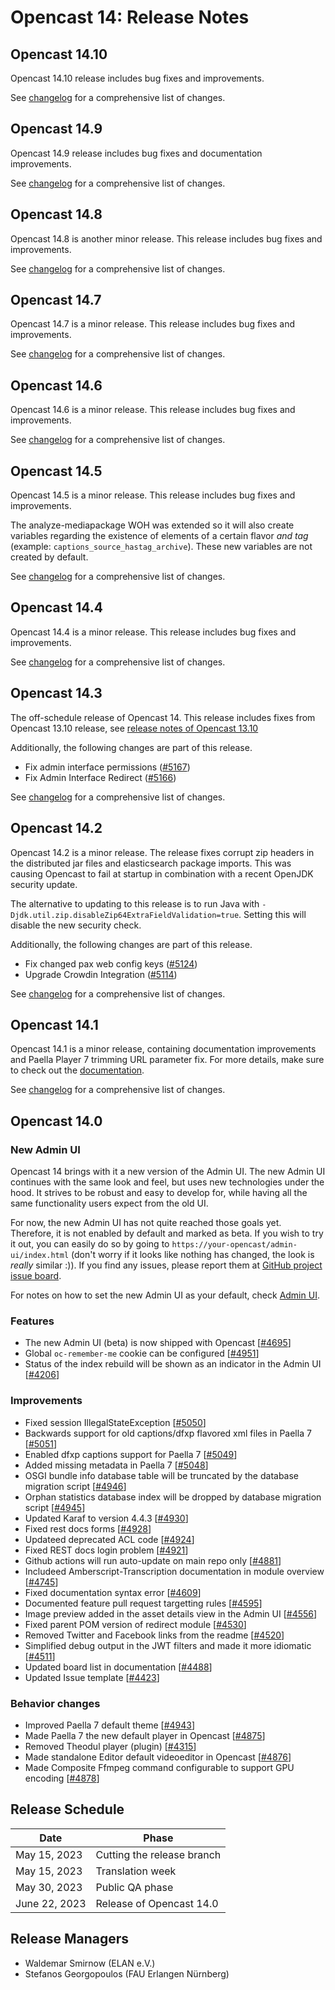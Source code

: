 # Opencast 14: Release Notes

## Opencast 14.10

Opencast 14.10 release includes bug fixes and improvements.

See [changelog](changelog.md#opencast-1410) for a comprehensive list of changes.


## Opencast 14.9

Opencast 14.9 release includes bug fixes and documentation improvements.

See [changelog](changelog.md#opencast-149) for a comprehensive list of changes.

## Opencast 14.8

Opencast 14.8 is another minor release. This release includes bug fixes and improvements.

See [changelog](changelog.md#opencast-148) for a comprehensive list of changes.

## Opencast 14.7

Opencast 14.7 is a minor release. This release includes bug fixes and improvements.

See [changelog](changelog.md#opencast-147) for a comprehensive list of changes.

## Opencast 14.6

Opencast 14.6 is a minor release. This release includes bug fixes and improvements.

See [changelog](changelog.md#opencast-146) for a comprehensive list of changes.

## Opencast 14.5

Opencast 14.5 is a minor release. This release includes bug fixes and improvements.

The analyze-mediapackage WOH was extended so it will also create variables regarding the existence of elements of a
certain flavor _and tag_ (example: `captions_source_hastag_archive`). These new variables are not created by default.

See [changelog](changelog.md#opencast-145) for a comprehensive list of changes.

## Opencast 14.4

Opencast 14.4 is a minor release. This release includes bug fixes and improvements.

See [changelog](changelog.md#opencast-144) for a comprehensive list of changes.

## Opencast 14.3

The off-schedule release of Opencast 14. This release includes fixes from Opencast 13.10 release,
see [release notes of Opencast 13.10](https://docs.opencast.org/r/13.x/admin/#releasenotes/#opencast-1310)

Additionally, the following changes are part of this release.

- Fix admin interface permissions ([#5167](https://github.com/opencast/opencast/pull/5167))
- Fix Admin Interface Redirect ([#5166](https://github.com/opencast/opencast/pull/5166))

See [changelog](changelog.md#opencast-143) for a comprehensive list of changes.

## Opencast 14.2

Opencast 14.2 is a minor release. The release fixes corrupt zip headers in the distributed jar files and elasticsearch
package imports. This was causing Opencast to fail at startup in combination with a recent OpenJDK security update.

The alternative to updating to this release is to run Java with `-Djdk.util.zip.disableZip64ExtraFieldValidation=true`.
Setting this will disable the new security check.

Additionally, the following changes are part of this release.

- Fix changed pax web config keys ([#5124](https://github.com/opencast/opencast/pull/5124))
- Upgrade Crowdin Integration ([#5114](https://github.com/opencast/opencast/pull/5114))

See [changelog](changelog.md#opencast-142) for a comprehensive list of changes.

## Opencast 14.1

Opencast 14.1 is a minor release, containing documentation improvements and Paella Player 7 trimming URL parameter fix.
For more details, make sure to check out the [documentation](modules/paella.player7/url.parameter.md).

See [changelog](changelog.md#opencast-141) for a comprehensive list of changes.

## Opencast 14.0

### New Admin UI

Opencast 14 brings with it a new version of the Admin UI. The new Admin UI continues with the same look and
feel, but uses new technologies under the hood. It strives to be robust and easy to develop for, while having all the
same functionality users expect from the old UI.

For now, the new Admin UI has not quite reached those goals yet. Therefore, it is not enabled by default and marked
as beta. If you wish to try it out, you can easily do so by going to `https://your-opencast/admin-ui/index.html`
(don't worry if it looks like nothing has changed, the look is *really* similar :)). If you find any issues,
please report them at [GitHub project issue board](https://github.com/opencast/opencast-admin-interface/issues).

For notes on how to set the new Admin UI as your default, check [Admin UI](modules/admin-ui.md).

### Features
- The new Admin UI (beta) is now shipped with Opencast [[#4695](https://github.com/opencast/opencast/pull/4695)]
- Global `oc-remember-me` cookie can be configured [[#4951](https://github.com/opencast/opencast/pull/4951)]
- Status of the index rebuild will be shown as an indicator in the Admin UI [[#4206](https://github.com/opencast/opencast/pull/4206)]

### Improvements
- Fixed session IllegalStateException [[#5050](https://github.com/opencast/opencast/pull/5050)]
- Backwards support for old captions/dfxp flavored xml files in Paella 7 [[#5051](https://github.com/opencast/opencast/pull/5051)]
- Enabled dfxp captions support for Paella 7 [[#5049](https://github.com/opencast/opencast/pull/5049)]
- Added missing metadata in Paella 7 [[#5048](https://github.com/opencast/opencast/pull/5048)]
- OSGI bundle info database table will be truncated by the database migration script [[#4946](https://github.com/opencast/opencast/pull/4946)]
- Orphan statistics database index will be dropped by database migration script [[#4945](https://github.com/opencast/opencast/pull/4945)]
- Updated Karaf to version 4.4.3 [[#4930](https://github.com/opencast/opencast/pull/4930)]
- Fixed rest docs forms [[#4928](https://github.com/opencast/opencast/pull/4928)]
- Updateed deprecated ACL code [[#4924](https://github.com/opencast/opencast/pull/4924)]
- Fixed REST docs login problem [[#4921](https://github.com/opencast/opencast/pull/4921)]
- Github actions will run auto-update on main repo only [[#4881](https://github.com/opencast/opencast/pull/4881)]
- Includeed Amberscript-Transcription documentation in module overview [[#4745](https://github.com/opencast/opencast/pull/4745)]
- Fixed documentation syntax error [[#4609](https://github.com/opencast/opencast/pull/4609)]
- Documented feature pull request targetting rules [[#4595](https://github.com/opencast/opencast/pull/4595)]
- Image preview added in the asset details view in the Admin UI [[#4556](https://github.com/opencast/opencast/pull/4556)]
- Fixed parent POM version of redirect module [[#4530](https://github.com/opencast/opencast/pull/4530)]
- Removed Twitter and Facebook links from the readme [[#4520](https://github.com/opencast/opencast/pull/4520)]
- Simplified debug output in the JWT filters and made it more idiomatic [[#4511](https://github.com/opencast/opencast/pull/4511)]
- Updated board list in documentation [[#4488](https://github.com/opencast/opencast/pull/4488)]
- Updated Issue template [[#4423](https://github.com/opencast/opencast/pull/4423)]

### Behavior changes
- Improved Paella 7 default theme [[#4943](https://github.com/opencast/opencast/pull/4943)]
- Made Paella 7 the new default player in Opencast [[#4875](https://github.com/opencast/opencast/pull/4875)]
- Removed Theodul player (plugin) [[#4315](https://github.com/opencast/opencast/pull/4315)]
- Made standalone Editor default videoeditor in Opencast [[#4876](https://github.com/opencast/opencast/pull/4876)]
- Made Composite Ffmpeg command configurable to support GPU encoding [[#4878](https://github.com/opencast/opencast/pull/4878)]

Release Schedule
----------------

| Date          | Phase                      |
|---------------|----------------------------|
| May 15, 2023  | Cutting the release branch |
| May 15, 2023  | Translation week           |
| May 30, 2023  | Public QA phase            |
| June 22, 2023 | Release of Opencast 14.0   |

Release Managers
----------------

- Waldemar Smirnow (ELAN e.V.)
- Stefanos Georgopoulos (FAU Erlangen Nürnberg)
